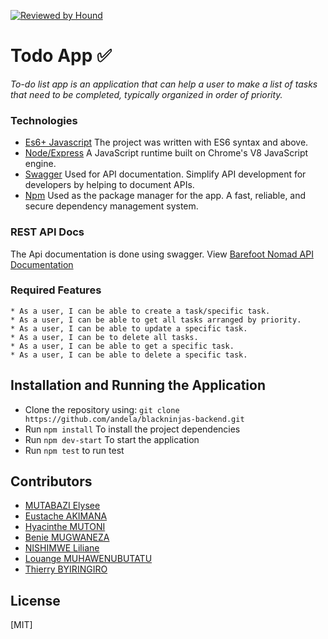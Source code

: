 [![Reviewed by Hound](https://img.shields.io/badge/Reviewed%20by-Hound-blueviolet)](https://houndci.com)

# Todo App :white_check_mark:
_To-do list app is an application that can help a user to make a list of tasks that need to be completed, typically organized in order of priority._

### Technologies
* [Es6+ Javascript](https://www.ecma-international.org/ecma-262/9.0/index.html) The project was written with ES6 syntax and above.
* [Node/Express](https://nodejs.org/en/) A JavaScript runtime built on Chrome's V8 JavaScript engine.
* [Swagger](https://swagger.io/) Used for API documentation. Simplify API development for developers by helping to document APIs.
* [Npm](https://www.npmjs.com/) Used as the package manager for the app. A fast, reliable, and secure dependency management system.


### REST API Docs
The Api documentation is done using swagger. View [Barefoot Nomad API Documentation](https://)

### Required Features

```
* As a user, I can be able to create a task/specific task.
* As a user, I can be able to get all tasks arranged by priority.
* As a user, I can be able to update a specific task.
* As a user, I can be to delete all tasks.
* As a user, I can be able to get a specific task.
* As a user, I can be able to delete a specific task.
```

## Installation and Running the Application

* Clone the repository using: `git clone https://github.com/andela/blackninjas-backend.git`
* Run `npm install` To install the project dependencies
* Run `npm dev-start` To start the application
* Run `npm test` to run test

## Contributors
* [MUTABAZI Elysee](https://github.com/engmutabazi100)
* [Eustache AKIMANA](https://github.com/eustacheAki)
* [Hyacinthe MUTONI](https://github.com/Hyacinthe396)
* [Benie MUGWANEZA](https://github.com/BenieSereine)
* [NISHIMWE Liliane](https://github.com/Liliane-sudo)
* [Louange MUHAWENUBUTATU](https://github.com/LouangeMu)
* [Thierry BYIRINGIRO](https://github.com/tigthor)


## License
[MIT]

